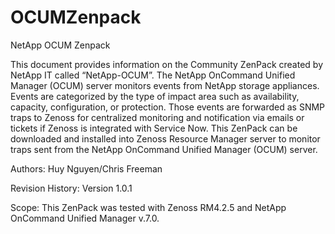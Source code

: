# OCUMZenpack
NetApp OCUM Zenpack

This document provides information on the Community ZenPack created by NetApp IT called “NetApp-OCUM”.  The NetApp OnCommand Unified Manager (OCUM) server monitors events from NetApp storage appliances.  Events are categorized by the type of impact area such as availability, capacity, configuration, or protection.  Those events are forwarded as SNMP traps to Zenoss for centralized monitoring and notification via emails or tickets if Zenoss is integrated with Service Now.  This ZenPack can be downloaded and installed into Zenoss Resource Manager server to monitor traps sent from the NetApp OnCommand Unified Manager (OCUM) server.

Authors:	Huy Nguyen/Chris Freeman

Revision History:	Version 1.0.1
		
Scope:	This ZenPack was tested with Zenoss RM4.2.5 and NetApp OnCommand Unified Manager v.7.0.

